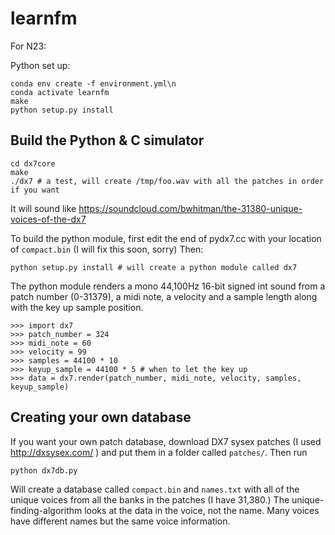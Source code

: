 # learnfm

For N23:

Python set up:

```
conda env create -f environment.yml\n
conda activate learnfm
make
python setup.py install 
```


## Build the Python & C simulator

```
cd dx7core
make
./dx7 # a test, will create /tmp/foo.wav with all the patches in order if you want
```

It will sound like https://soundcloud.com/bwhitman/the-31380-unique-voices-of-the-dx7


To build the python module, first edit the end of pydx7.cc with your location of `compact.bin` (I will fix this soon, sorry)
Then:

```
python setup.py install # will create a python module called dx7
```

The python module renders a mono 44,100Hz 16-bit signed int sound from a patch number (0-31379), a midi note, a velocity and a sample length along with the key up sample position.

```
>>> import dx7
>>> patch_number = 324 
>>> midi_note = 60
>>> velocity = 99
>>> samples = 44100 * 10 
>>> keyup_sample = 44100 * 5 # when to let the key up
>>> data = dx7.render(patch_number, midi_note, velocity, samples, keyup_sample)
```

## Creating your own database

If you want your own patch database, download DX7 sysex patches (I used http://dxsysex.com/ ) and put them in a folder called `patches/`. Then run 

```
python dx7db.py
```

Will create a database called `compact.bin` and `names.txt` with all of the unique voices from all the banks in the patches (I have 31,380.) 
The unique-finding-algorithm looks at the data in the voice, not the name. Many voices have different names but the same voice information.
